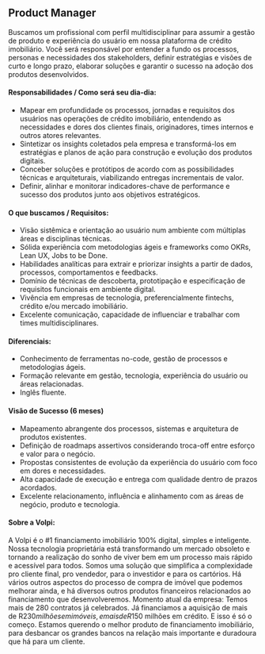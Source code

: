 ## Product Manager

Buscamos um profissional com perfil multidisciplinar para assumir a gestão de produto e experiência do usuário em nossa plataforma de crédito imobiliário. Você será responsável por entender a fundo os processos, personas e necessidades dos stakeholders, definir estratégias e visões de curto e longo prazo, elaborar soluções e garantir o sucesso na adoção dos produtos desenvolvidos.

#### Responsabilidades / Como será seu dia-dia:
- Mapear em profundidade os processos, jornadas e requisitos dos usuários nas operações de crédito imobiliário, entendendo as necessidades e dores dos clientes finais, originadores, times internos e outros atores relevantes.
- Sintetizar os insights coletados pela empresa e transformá-los em estratégias e planos de ação para construção e evolução dos produtos digitais.
- Conceber soluções e protótipos de acordo com as possibilidades técnicas e arquiteturais, viabilizando entregas incrementais de valor.
- Definir, alinhar e monitorar indicadores-chave de performance e sucesso dos produtos junto aos objetivos estratégicos.


#### O que buscamos / Requisitos:
- Visão sistêmica e orientação ao usuário num ambiente com múltiplas áreas e disciplinas técnicas.
- Sólida experiência com metodologias ágeis e frameworks como OKRs, Lean UX, Jobs to be Done.
- Habilidades analíticas para extrair e priorizar insights a partir de dados, processos, comportamentos e feedbacks.
- Domínio de técnicas de descoberta, prototipação e especificação de requisitos funcionais em ambiente digital.
- Vivência em empresas de tecnologia, preferencialmente fintechs, crédito e/ou mercado imobiliário.
- Excelente comunicação, capacidade de influenciar e trabalhar com times multidisciplinares.


#### Diferenciais:
- Conhecimento de ferramentas no-code, gestão de processos e metodologias ágeis.
- Formação relevante em gestão, tecnologia, experiência do usuário ou áreas relacionadas.
- Inglês fluente.


#### Visão de Sucesso (6 meses)

- Mapeamento abrangente dos processos, sistemas e arquitetura de produtos existentes.
- Definição de roadmaps assertivos considerando troca-off entre esforço e valor para o negócio.
- Propostas consistentes de evolução da experiência do usuário com foco em dores e necessidades.
- Alta capacidade de execução e entrega com qualidade dentro de prazos acordados.
- Excelente relacionamento, influência e alinhamento com as áreas de negócio, produto e tecnologia.

#### Sobre a Volpi:

A Volpi é o #1 financiamento imobiliário 100% digital, simples e inteligente.
Nossa tecnologia proprietária está transformando um mercado obsoleto e tornando a realização do sonho de viver bem em um processo mais rápido e acessível para todos.
Somos uma solução que simplifica a complexidade pro cliente final, pro vendedor, para o investidor e para os cartórios. Há vários outros aspectos do processo de compra de imóvel que podemos melhorar ainda, e há diversos outros produtos financeiros relacionados ao financiamento que desenvolveremos.
Momento atual da empresa: Temos mais de 280 contratos já celebrados. Já financiamos a aquisição de mais de R$230 milhões em imóveis, e mais de R$150 milhões em crédito. E isso é só o começo. Estamos querendo o melhor produto de financiamento imobiliário, para desbancar os grandes bancos na relação mais importante e duradoura que há para um cliente.

